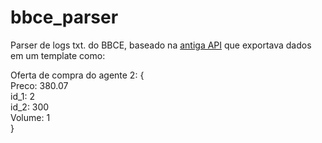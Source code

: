 # bbce_parser

Parser de logs txt. do BBCE, baseado na [antiga API](https://www.bbce.com.br/dados_historicos_agente/) que exportava dados em um template como:

Oferta de compra do agente 2: { <br>
Preco: 380.07 <br>
id_1: 2 <br>
id_2: 300 <br>
Volume: 1 <br>
}
